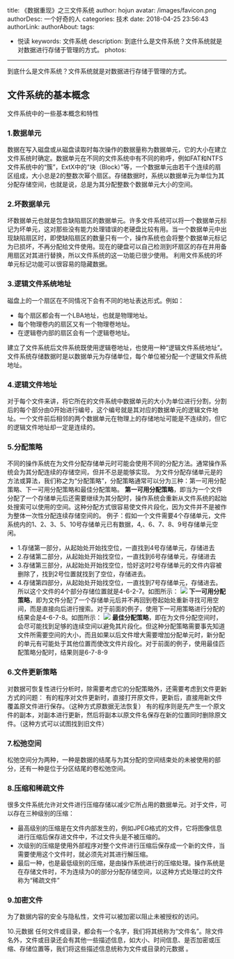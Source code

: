 title: 《数据重现》之三文件系统
author: hojun
avatar: /images/favicon.png
authorDesc: 一个好奇的人
categories: 技术
date: 2018-04-25 23:56:43
authorLink:
authorAbout:
tags:
 - 悦读
keywords: 文件系统
description: 到底什么是文件系统？文件系统就是对数据进行存储于管理的方式。
photos:
---
到底什么是文件系统？文件系统就是对数据进行存储于管理的方式。
## **文件系统的基本概念**
文件系统中的一些基本概念和特性
### **1.数据单元**
数据在写入磁盘或从磁盘读取时每次操作的数据量称为数据单元，它的大小在建立文件系统时确定。数据单元在不同的文件系统中有不同的称呼，例如FAT和NTFS文件系统中的“簇”，ExtX中的“块（Block）”等，一个数据单元由若干个连续的扇区组成，大小总是2的整数次幂个扇区。存储数据时，系统以数据单元为单位为其分配存储空间，也就是说，总是为其分配整数个数据单元大小的空间。
### **2.坏数据单元**
坏数据单元也就是包含缺陷扇区的数据单元。许多文件系统可以将一个数据单元标记为坏单元，这对那些没有能力处理错误的老硬盘比较有用。当一个数据单元中出现缺陷扇区时，即使缺陷扇区的数量只有一个，操作系统也会将整个数据单元标记为已损坏，不再分配给文件使用。现在的硬盘可以自己检测到坏扇区的存在并用备用扇区对其进行替换，所以文件系统的这一功能已很少使用。
利用文件系统的坏单元标记功能可以很容易的隐藏数据。
### **3.逻辑文件系统地址**
磁盘上的一个扇区在不同情况下会有不同的地址表达形式。例如：

 - 每个扇区都会有一个LBA地址，也就是物理地址。
 - 每个物理卷内的扇区又有一个物理卷地址。
 - 在逻辑卷内部的扇区会有一个逻辑卷地址。

建立了文件系统后文件系统既使用逻辑卷地址，也使用一种“逻辑文件系统地址”。文件系统存储数据时是以数据单元为存储单位，每个单位被分配一个逻辑文件系统地址。
### **4.逻辑文件地址**
对于每个文件来讲，将它所在的文件系统中数据单元的大小为单位进行分割，分割后的每个部分由0开始进行编号，这个编号就是其对应的数据单元的逻辑文件地址。一个文件前后相邻的两个数据单元在物理上的存储地址可能是不连续的，但它的逻辑文件地址却一定是连续的。
### **5.分配策略**
不同的操作系统在为文件分配存储单元时可能会使用不同的分配方法。通常操作系统会为其分配连续的存储空间，但并不总是能够实现。
为文件分配存储单元是的方法或算法，我们称之为“分配策略”，分配策略通常可以分为三种：第一可用分配策略、下一可用分配策略和最佳分配策略。
**第一可用分配策略**，即当为一个文件分配了一个存储单元后还需要继续为其分配时，操作系统会重新从文件系统的起始处搜索可以使用的空间。这种分配方式很容易使文件片段化，因为文件并不是被作为整体一次性分配连续存储空间的。
例子：假如一个文件需要4个存储单元，文件系统内的1、2、3、5、10号存储单元已有数据，4,、6、7、8、9号存储单元空闲。

 - 1.存储第一部分，从起始处开始找空位，一直找到4号存储单元，存储进去
 - 2.存储第二部分，从起始处开始找空位，一直找到6号存储单元，存储进去
 - 3.存储第三部分，从起始处开始找空位，恰好这时2号存储单元的文件内容被删除了，找到2号位置就找到了空位，存储进去。
 - 4.存储第四部分，从起始处开始找空位，一直找到7号存储单元，存储进去。
所以这个文件的4个部分存储位置就是4-6-2-7。如图所示：
![](https://wx4.sinaimg.cn/large/006bYVyvgy1fqpchyrvfaj30h403b742.jpg)
**下一可用分配策略**，即为文件分配了一个存储单元后并不再回到卷起始处重新寻找可用空间，而是直接向后进行搜索。对于前面的例子，使用下一可用策略进行分配的结果会是4-6-7-8。如图所示：
![](https://wx1.sinaimg.cn/large/006bYVyvgy1fqpci3x3w3j30hl03xa9u.jpg)
**最佳分配策略**，即在为文件分配空间时，会尽可能找到足够的连续空间以避免其片段化。但这种分配策略需要事先知道文件所需要空间的大小，而且如果以后文件增大需要增加分配单元时，新分配的单元有可能处于其他位置而使改文件片段化。对于前面的例子，使用最佳匹配策略分配时，结果则是6-7-8-9

### **6.文件更新策略**
对数据可恢复性进行分析时，除需要考虑它的分配策略外，还需要考虑到文件更新方式的问题：
有的程序对文件更新时，直接打开原文件，更新后，直接用新文件覆盖原文件进行保存。（这种方式原数据无法恢复）
有的程序则是先产生一个原文件的副本，对副本进行更新，然后将副本以原文件名保存在新的位置同时删除原文件。（这种方式可以试图找到旧文件）
### **7.松弛空间**
松弛空间分为两种，一种是数据的结尾与为其分配的空间结束处的未被使用的部分，还有一种是位于分区结尾的卷松弛空间。
### **8.压缩和稀疏文件**
很多文件系统允许对文件进行压缩存储以减少它所占用的数据单元。对于文件，可以存在三种级别的压缩：
 - 最高级别的压缩是在文件内部发生的，例如JPEG格式的文件，它将图像信息进行压缩后保存进文件中，不过文件头是不被压缩的。
 - 次级别的压缩是使用外部程序对整个文件进行压缩后保存成一个新的文件，当需要使用这个文件时，就必须先对其进行解压缩。
 - 最后一种，也是最低级别的压缩，是由操作系统进行的压缩处理。操作系统是在存储文件时，不为连续为0的部分分配存储空间，以这种方式处理过的文件称为“稀疏文件”

### **9.加密文件**
为了数据内容的安全与隐私性，文件可以被加密以阻止未被授权的访问。

10.元数据
任何文件或目录，都会有一个名字，我们将其统称为“文件名”。除文件名外，文件或目录还会有其他一些描述信息，如大小、时间信息、是否加密或压缩、存储位置等，我们将这些描述信息统称为文件或目录的元数据 。